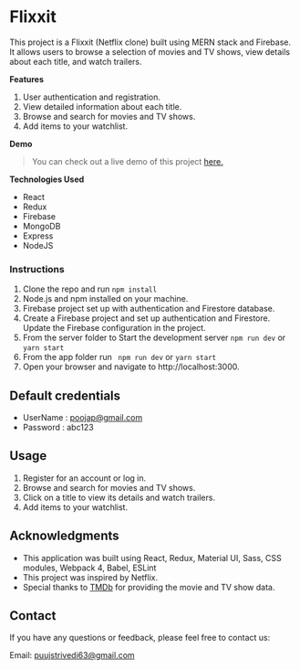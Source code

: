 # Flixxit

This project is a Flixxit (Netflix clone) built using MERN stack and Firebase. It allows users to browse a selection of movies and TV shows, view details about each title, and watch trailers.

**Features**

1. User authentication and registration.
2. View detailed information about each title.
3. Browse and search for movies and TV shows.
4. Add items to your watchlist.

**Demo**

> You can check out a live demo of this project [here.]()

**Technologies Used**
- React
- Redux
- Firebase 
- MongoDB
- Express
- NodeJS

### Instructions
  
1. Clone the repo and run ``npm install``
2. Node.js and npm installed on your machine.
3. Firebase project set up with authentication and Firestore database.
4. Create a Firebase project and set up authentication and Firestore. Update the Firebase configuration in the project.
5. From the server folder to Start the development server ``npm run dev`` or ```yarn start```
6. From the app folder run `` npm run dev`` or ```yarn start```
7. Open your browser and navigate to http://localhost:3000.

**Default credentials**
---
- UserName : poojap@gmail.com
- Password : abc123


**Usage**
---
1. Register for an account or log in.
2. Browse and search for movies and TV shows.
3. Click on a title to view its details and watch trailers.
4. Add items to your watchlist.

**Acknowledgments**
---
- This application was built using React, Redux, Material UI, Sass, CSS modules, Webpack 4, Babel, ESLint
- This project was inspired by Netflix.
- Special thanks to [TMDb](https://developer.themoviedb.org/docs) for providing the movie and TV show data.
  
**Contact**
---
If you have any questions or feedback, please feel free to contact us:

Email: puujstrivedi63@gmail.com
